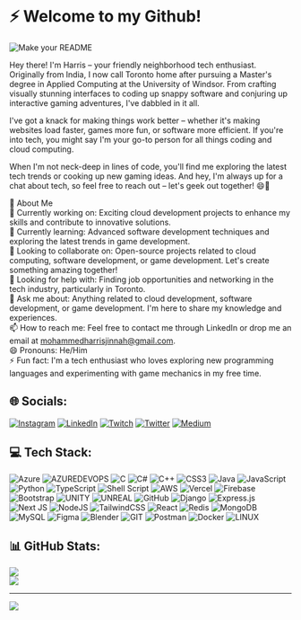 # ⚡️ Welcome to my Github! 
![Make your README](https://github.com/mxharryx/mxharryx/assets/57700846/630700ce-be6d-4541-be47-aad926661812)


Hey there! I'm Harris – your friendly neighborhood tech enthusiast. Originally from India, I now call Toronto home after pursuing a Master's degree in Applied Computing at the University of Windsor. From crafting visually stunning interfaces to coding up snappy software and conjuring up interactive gaming adventures, I've dabbled in it all.

I've got a knack for making things work better – whether it's making websites load faster, games more fun, or software more efficient. If you're into tech, you might say I'm your go-to person for all things coding and cloud computing.

When I'm not neck-deep in lines of code, you'll find me exploring the latest tech trends or cooking up new gaming ideas. And hey, I'm always up for a chat about tech, so feel free to reach out – let's geek out together! 😄🚀

💫 About Me<br>
🔭 Currently working on: Exciting cloud development projects to enhance my skills and contribute to innovative solutions.<br>
🌱 Currently learning: Advanced software development techniques and exploring the latest trends in game development.<br>
👯 Looking to collaborate on: Open-source projects related to cloud computing, software development, or game development. Let's create something amazing together!<br>
🤔 Looking for help with: Finding job opportunities and networking in the tech industry, particularly in Toronto.<br>
💬 Ask me about: Anything related to cloud development, software development, or game development. I'm here to share my knowledge and experiences.<br>
📫 How to reach me: Feel free to contact me through LinkedIn or drop me an email at mohammedharrisjinnah@gmail.com.<br>
😄 Pronouns: He/Him<br>
⚡ Fun fact: I'm a tech enthusiast who loves exploring new programming languages and experimenting with game mechanics in my free time.<br>


## 🌐 Socials:
[![Instagram](https://img.shields.io/badge/Instagram-%23E4405F.svg?logo=Instagram&logoColor=white)](https://instagram.com/_harryyyy_____) [![LinkedIn](https://img.shields.io/badge/LinkedIn-%230077B5.svg?logo=linkedin&logoColor=white)](https://linkedin.com/in/mohammedharrisjinnah) [![Twitch](https://img.shields.io/badge/Twitch-%239146FF.svg?logo=Twitch&logoColor=white)](https://twitch.tv/catastrophicxponent) [![Twitter](https://img.shields.io/badge/Twitter-%231DA1F2.svg?logo=Twitter&logoColor=white)](https://twitter.com/mohammedharris_) [![Medium](https://img.shields.io/badge/Medium-12100E?logo=medium&logoColor=white)](https://medium.com/@@mohammedharris) 

## 💻 Tech Stack:
![Azure](https://img.shields.io/badge/azure-%230072C6.svg?style=for-the-badge&logo=microsoftazure&logoColor=white) ![AZUREDEVOPS](https://img.shields.io/badge/azuredevops-0078D7.svg?style=for-the-badge&logo=azuredevops&logoColor=white&color=%230078D7) ![C](https://img.shields.io/badge/c-%2300599C.svg?style=for-the-badge&logo=c&logoColor=white) ![C#](https://img.shields.io/badge/c%23-%23239120.svg?style=for-the-badge&logo=c-sharp&logoColor=white) ![C++](https://img.shields.io/badge/c++-%2300599C.svg?style=for-the-badge&logo=c%2B%2B&logoColor=white) ![CSS3](https://img.shields.io/badge/css3-%231572B6.svg?style=for-the-badge&logo=css3&logoColor=white) ![Java](https://img.shields.io/badge/java-%23ED8B00.svg?style=for-the-badge&logo=java&logoColor=white) ![JavaScript](https://img.shields.io/badge/javascript-%23323330.svg?style=for-the-badge&logo=javascript&logoColor=%23F7DF1E) ![Python](https://img.shields.io/badge/python-3670A0?style=for-the-badge&logo=python&logoColor=ffdd54) ![TypeScript](https://img.shields.io/badge/typescript-%23007ACC.svg?style=for-the-badge&logo=typescript&logoColor=white) ![Shell Script](https://img.shields.io/badge/shell_script-%23121011.svg?style=for-the-badge&logo=gnu-bash&logoColor=white) ![AWS](https://img.shields.io/badge/AWS-%23FF9900.svg?style=for-the-badge&logo=amazon-aws&logoColor=white) ![Vercel](https://img.shields.io/badge/vercel-%23000000.svg?style=for-the-badge&logo=vercel&logoColor=white) ![Firebase](https://img.shields.io/badge/firebase-%23039BE5.svg?style=for-the-badge&logo=firebase) ![Bootstrap](https://img.shields.io/badge/bootstrap-%23563D7C.svg?style=for-the-badge&logo=bootstrap&logoColor=white) ![UNITY](https://img.shields.io/badge/Unity-%2320232a.svg?style=for-the-badge&logo=unity&logoColor=white) ![UNREAL](https://img.shields.io/badge/unreal-%2320232a.svg?style=for-the-badge&logo=unreal-engine&logoColor=white) ![GitHub](https://img.shields.io/badge/GitHub-%23121011.svg?style=for-the-badge&logo=github&logoColor=white) ![Django](https://img.shields.io/badge/django-%23092E20.svg?style=for-the-badge&logo=django&logoColor=white) ![Express.js](https://img.shields.io/badge/express.js-%23404d59.svg?style=for-the-badge&logo=express&logoColor=%2361DAFB) ![Next JS](https://img.shields.io/badge/Next-black?style=for-the-badge&logo=next.js&logoColor=white) ![NodeJS](https://img.shields.io/badge/node.js-6DA55F?style=for-the-badge&logo=node.js&logoColor=white) ![TailwindCSS](https://img.shields.io/badge/tailwindcss-%2338B2AC.svg?style=for-the-badge&logo=tailwind-css&logoColor=white) ![React](https://img.shields.io/badge/react-%2320232a.svg?style=for-the-badge&logo=react&logoColor=%2361DAFB) ![Redis](https://img.shields.io/badge/redis-%23DD0031.svg?style=for-the-badge&logo=redis&logoColor=white) ![MongoDB](https://img.shields.io/badge/MongoDB-%234ea94b.svg?style=for-the-badge&logo=mongodb&logoColor=white) ![MySQL](https://img.shields.io/badge/mysql-%2300f.svg?style=for-the-badge&logo=mysql&logoColor=white) 	![Figma](https://img.shields.io/badge/figma-%23F24E1E.svg?style=for-the-badge&logo=figma&logoColor=white) ![Blender](https://img.shields.io/badge/blender-%23F5792A.svg?style=for-the-badge&logo=blender&logoColor=white) ![GIT](https://img.shields.io/badge/Git-fc6d26?style=for-the-badge&logo=git&logoColor=white) ![Postman](https://img.shields.io/badge/Postman-FF6C37?style=for-the-badge&logo=postman&logoColor=white) ![Docker](https://img.shields.io/badge/docker-%230db7ed.svg?style=for-the-badge&logo=docker&logoColor=white) ![LINUX](https://img.shields.io/badge/Linux-FCC624?style=for-the-badge&logo=linux&logoColor=black)
## 📊 GitHub Stats:
![](https://github-readme-streak-stats.herokuapp.com/?user=mxharryx&theme=dark&hide_border=false)<br/>
![](https://github-readme-stats.vercel.app/api/top-langs/?username=mxharryx&theme=dark&hide_border=false&include_all_commits=false&count_private=false&layout=compact)

----
[![](https://visitcount.itsvg.in/api?id=mxharryx&icon=0&color=1)](https://visitcount.itsvg.in)


<!--
**mxharryx/mxharryx** is a ✨ _special_ ✨ repository because its `README.md` (this file) appears on your GitHub profile.

Here are some ideas to get you started:

- 🔭 I’m currently working on ...
- 🌱 I’m currently learning ...
- 👯 I’m looking to collaborate on ...
- 🤔 I’m looking for help with ...
- 💬 Ask me about ...
- 📫 How to reach me: ...
- 😄 Pronouns: ...
- ⚡ Fun fact: ...
-->
